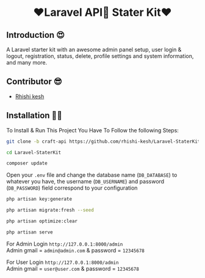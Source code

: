 <p align="center">
    <h1 align="center">❤️Laravel API🚀 Stater Kit❤️</h1>
</p>

## Introduction 😍

<p> A Laravel starter kit with an awesome admin panel setup, user login & logout, registration, status, delete, profile settings and system information, and many more. </p>

## Contributor 😎

-   <a href="https://github.com/rhishi-kesh" target="_blank">Rhishi kesh</a>

## Installation 🤷‍♂

To Install & Run This Project You Have To Follow the following Steps:

```sh
git clone -b craft-api https://github.com/rhishi-kesh/Laravel-StaterKit.git
```

```sh
cd Laravel-StaterKit
```

```sh
composer update
```

Open your `.env` file and change the database name (`DB_DATABASE`) to whatever you have, the username (`DB_USERNAME`) and password (`DB_PASSWORD`) field correspond to your configuration

```sh
php artisan key:generate
```

```sh
php artisan migrate:fresh --seed
```

```sh
php artisan optimize:clear
```

```sh
php artisan serve
```
For Admin Login `http://127.0.0.1:8000/admin` <br>
Admin gmail = `admin@admin.com` & password = `12345678`

For User Login `http://127.0.0.1:8000/admin` <br>
Admin gmail = `user@user.com` & password = `12345678`
